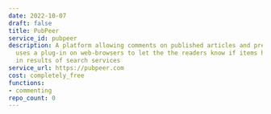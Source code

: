 ```yaml
---
date: 2022-10-07
draft: false
title: PubPeer
service_id: pubpeer
description: A platform allowing comments on published articles and preprints. It
  uses a plug-in on web-browsers to let the the readers know if items have been commented
  in results of search services
service_url: https://pubpeer.com
cost: completely_free
functions:
- commenting
repo_count: 0
---
```




